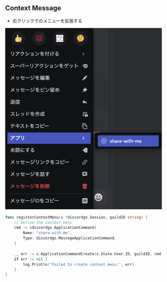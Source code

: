 ## Context Message

- 右クリックでのメニューを拡張する

![Alt text](images/README/image-1.png)

```go
func registerContextMenu(s *discordgo.Session, guildID string) {
	// Define the context menu
	cmd := &discordgo.ApplicationCommand{
		Name: "share-with-me",
		Type: discordgo.MessageApplicationCommand,
	}

	_, err := s.ApplicationCommandCreate(s.State.User.ID, guildID, cmd)
	if err != nil {
		log.Println("Failed to create context menu:", err)
	}
}
```
